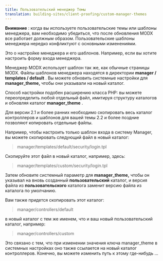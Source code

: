 ```yaml
---
title: Пользовательский менеджер Темы
translation: building-sites/client-proofing/custom-manager-themes
---
```


**Внимание** : когда вы используете пользовательские темы или шаблоны менеджера, вам необходимо убедиться, что после обновления MODX все работает должным образом. Пользовательские шаблоны менеджера нередко конфликтуют с основными изменениями.

Это о настройке менеджера и его шаблонов. Например, если вы хотите настроить форму входа менеджера.

Менеджер MODX использует шаблон так же, как обычные страницы MODX. Файлы шаблонов менеджера находятся в директории **manager / templates / default** . Вы можете обновить системные настройки для **manager_theme,** чтобы они указывали на новый каталог.

Способ настройки подобен расширению класса PHP: вы можете переопределить любой отдельный файл, имитируя структуру каталогов и обновляя каталог **manager_theme** .

Для версии 2.1 и более ранних необходимо скопировать весь каталог контроллеров и шаблонов для вашей темы 2.2 и более поздние позволяют копировать отдельные файлы.

Например, чтобы настроить только шаблон входа в систему Manager, вы можете скопировать следующий файл в новый каталог:

> manager/templates/default/security/login.tpl

Скопируйте этот файл в новый каталог, например, здесь:

> manager/templates/custom/security/login.tpl

Затем обновите системный параметр для **manager_theme,** чтобы он указывал на вновь созданный **пользовательский** каталог, и версия файла из **пользовательского** каталога заменит версию файла из каталога по умолчанию.

Вам также придется скопировать этот каталог:

> manager/controllers/default

в новый каталог с тем же именем, что и ваш новый пользовательский каталог, например:

> manager/controllers/custom

Это связано с тем, что при изменении значения ключа manager_theme в системных настройках оно также ссылается на новый каталог контроллеров. Конечно, вы можете изменить путь к этому где-нибудь ...
